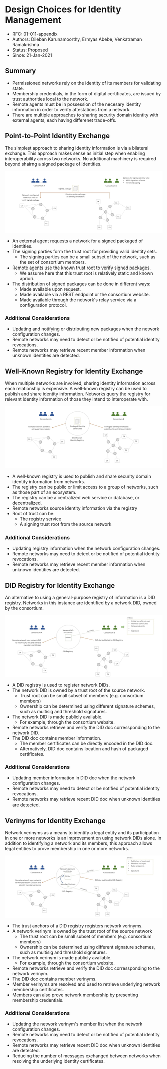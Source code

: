 <!--
 Copyright IBM Corp. All Rights Reserved.

 SPDX-License-Identifier: CC-BY-4.0
 -->
# Design Choices for Identity Management

- RFC: 01-011-appendix
- Authors: Dileban Karunamoorthy, Ermyas Abebe, Venkatraman Ramakrishna
- Status: Proposed
- Since: 21-Jan-2021

## Summary

- Permissioned networks rely on the identity of its members for validating state.
- Membership credentials, in the form of digital certificates, are issued by trust authorities local to the network.
- Remote agents must be in possession of the necesary identity information in order to verify attestations from a network.
- There are multiple approaches to sharing security domain identity with external agents, each having differenet trade-offs.

## Point-to-Point Identity Exchange

The simplest approach to sharing identity information is via a bilateral exchange. This approach makes sense as initial step when enabling interoperability across two networks. No additional machinery is required beyond shairng a signed package of identities.

<img src="../../resources/images/identity-design-choice-1.jpg">

- An external agent requests a network for a signed packaged of identities.
- The signing parties form the trust root for providing valid identity sets.
  - The signing parties can be a small subset of the network, such as the set of consortium members.
- Remote agents use the known trust root to verify signed packages.
  - We assume here that this trust root is relatively static and known apriori.
- The distribution of signed packages can be done in different ways:
  - Made available upon request.
  - Made available via a REST endpoint or the consortium website.
  - Made available through the network's relay service via a configuration protocol.

### Additional Considerations

- Updating and notifying or distributing new packages when the network configuration changes.
- Remote networks may need to detect or be notified of potential identity revocations.
- Remote networks may retrieve recent member information when unknown identities are detected.


## Well-Known Registry for Identity Exchange

When multiple networks are involved, sharing identity information across each relationship is expensive. A well-known registry can be used to publish and share identity information. Networks query the registry for relevant identity information of those they intend to interoperate with.

<img src="../../resources/images/identity-design-choice-2.jpg">

- A well-known registry is used to publish and share security domain identity information from networks.
 - The registry can be public or limit access to a group of networks, such as those part of an ecosystem.
 - The registry can be a centralized web service or database, or decentralized.
- Remote networks source identity information via the registry
- Root of trust can be:
  - The registry service
  - A signing trust root from the source network

### Additional Considerations

- Updating registry information when the network configuration changes.
- Remote networks may need to detect or be notified of potential identity revocations.
- Remote networks may retrieve recent member information when unknown identities are detected.

## DID Registry for Identity Exchange

An alternative to using a general-purpose registry of information is a DID registry. Networks in this instance are identified by a network DID, owned by the consortium. 

<img src="../../resources/images/identity-design-choice-3.jpg">

- A DID registry is used to register network DIDs.
- The network DID is owned by a trust root of the source network.
  - Trust root can be small subset of members (e.g. consortium members)
  - Ownership can be determined using different signature schemes, such as multisig and threshold signatures.
- The network DID is made publicly available.
  - For example, through the consortium website.
- Remote networks retrieve and verify the DID doc corressponding to the network DID.
- The DID doc contains member information.
  - The member certificates can be directly encoded in the DID doc.
  - Alternatively, DID doc contains location and hash of packaged certificates.

### Additional Considerations

- Updating member information in DID doc when the network configuration changes.
- Remote networks may need to detect or be notified of potential identity revocations.
- Remote networks may retrieve recent DID doc when unknown identities are detected.


## Verinyms for Identity Exchange

Network verinyms as a means to identify a legal entity and its participation in one or more networks is an improvement on using network DIDs alone. In addition to identifying a network and its members, this approach allows legal entities to prove membership in one or more networks.

<img src="../../resources/images/identity-design-choice-4.jpg">

- The trust anchors of a DID registry registers network verinyms.
- A network verinym is owned by the trust root of the source network
  - The trust root can be small subset of members (e.g. consortium members)
  - Ownership can be determined using different signature schemes, such as multisig and threshold signatures.
- The network verinym is made publicly available.
  - For example, through the consortium website.
- Remote networks retrieve and verify the DID doc corressponding to the network verinym.
- The DID doc contains member verinyms.
- Member verinyms are resolved and used to retrieve underlying network membership certificates.
- Members can also prove network membership by presenting membership credentials.

### Additional Considerations

- Updating the network verinym's member list when the network configuration changes.
- Remote networks may need to detect or be notified of potential identity revocations.
- Remote networks may retrieve recent DID doc when unknown identities are detected.
- Reducing the number of messages exchanged between networks when resolving the underlying identity certificates.



